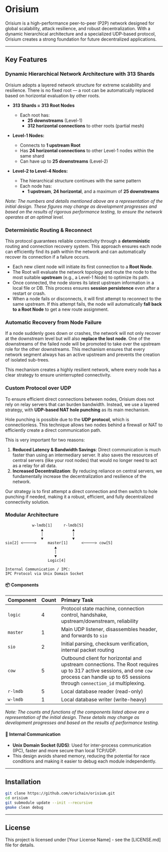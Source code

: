 # Orisium

Orisium is a high-performance peer-to-peer (P2P) network designed for global scalability, attack resilience, and robust decentralization. With a dynamic hierarchical architecture and a specialized UDP-based protocol, Orisium creates a strong foundation for future decentralized applications.

-----

## Key Features

### **Dynamic Hierarchical Network Architecture with 313 Shards**

Orisium adopts a layered network structure for extreme scalability and resilience. There is no fixed root — a root can be automatically replaced based on horizontal evaluation by other roots.

* **313 Shards = 313 Root Nodes**
    * Each root has:
        - **25 downstreams** (Level-1)
        - **312 horizontal connections** to other roots (partial mesh)

* **Level-1 Nodes:**
    - Connects to **1 upstream Root**
    - Has **24 horizontal connections** to other Level-1 nodes within the same shard
    - Can have up to **25 downstreams** (Level-2)

* **Level-2 to Level-4 Nodes:**
    - The hierarchical structure continues with the same pattern
    - Each node has:
        - **1 upstream**, **24 horizontal**, and a maximum of **25 downstreams**

*Note: The numbers and details mentioned above are a representation of the initial design. These figures may change as development progresses and based on the results of rigorous performance testing, to ensure the network operates at an optimal level.*

### **Deterministic Routing & Reconnect**

This protocol guarantees reliable connectivity through a **deterministic** routing and connection recovery system. This approach ensures each node can efficiently find its path within the network and can automatically recover its connection if a failure occurs.

  * Each new client node will initiate its first connection to a **Root Node**.
  * The Root will evaluate the network topology and route the node to the most suitable **upstream** (e.g., a Level-1 Node) to optimize its path.
  * Once connected, the node stores its latest upstream information in a local file or DB. This process ensures **session persistence** even after a restart or crash.
  * When a node fails or disconnects, it will first attempt to reconnect to the same upstream. If this attempt fails, the node will automatically **fall back to a Root Node** to get a new route assignment.

### **Automatic Recovery from Node Failure**

If a node suddenly goes down or crashes, the network will not only recover at the downstream level but will also **replace the lost node**. One of the downstreams of the failed node will be promoted to take over the upstream role for the other downstreams. This mechanism ensures that every network segment always has an active upstream and prevents the creation of isolated sub-trees.

This mechanism creates a highly resilient network, where every node has a clear strategy to ensure uninterrupted connectivity.

### **Custom Protocol over UDP**

To ensure efficient direct connections between nodes, Orisium does not rely on relay servers that can burden bandwidth. Instead, we use a layered strategy, with **UDP-based NAT hole punching** as its main mechanism.

Hole punching is possible due to the **UDP protocol**, which is connectionless. This technique allows two nodes behind a firewall or NAT to efficiently create a direct communication path.

This is very important for two reasons:

1.  **Reduced Latency & Bandwidth Savings**: Direct communication is much faster than using an intermediary server. It also saves the resources of central servers (like your root nodes) that would no longer need to act as a relay for all data.
2.  **Increased Decentralization**: By reducing reliance on central servers, we fundamentally increase the decentralization and resilience of the network.

Our strategy is to first attempt a direct connection and then switch to hole punching if needed, making it a robust, efficient, and fully decentralized connectivity solution.

### **Modular Architecture**

```
            w-lmdb[1]     r-lmdb[5]
                ▲             ▲
                │             │
                ▼             ▼ 
sio[2] <─────>     master[1]      <─────> cow[5]
                      ▲
                      │
                      ▼
                   Logic[4]

Internal Communication / IPC:
IPC Protocol via Unix Domain Socket
```

#### 📦 Components

| Component | Count | Primary Task |
| :--- | :--- | :--- |
| `logic` | 4 | Protocol state machine, connection control, handshake, upstream/downstream, reliability |
| `master` | 1 | Main UDP listener, disassembles header, and forwards to `sio` |
| `sio` | 2 | Initial parsing, checksum verification, internal packet routing |
| `cow` | 5 | Outbound client for horizontal and upstream connections. The Root requires up to 317 active sessions, and one `cow` process can handle up to 65 sessions through `connection_id` multiplexing. |
| `r-lmdb` | 5 | Local database reader (read-only) |
| `w-lmdb` | 1 | Local database writer (write-heavy) |

*Note: The counts and functions of the components listed above are a representation of the initial design. These details may change as development progresses and based on the results of performance testing.*

#### 🔌 Internal Communication

  - **Unix Domain Socket (UDS)**: Used for inter-process communication (IPC), faster and more secure than local TCP/UDP.
  - This design avoids shared memory, reducing the potential for race conditions and making it easier to debug each module independently.

-----

## Installation

```bash
git clone https://github.com/orichain/orisium.git
cd orisium
git submodule update --init --recursive
gmake clean debug
```

-----

## License

This project is licensed under [Your License Name] - see the [LICENSE.md] file for details.

